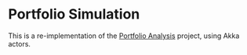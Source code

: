 Portfolio Simulation
====================

This is a re-implementation of the [Portfolio Analysis](https://github.com/shafiquejamal/portfolioanalysis) project, using Akka actors. 